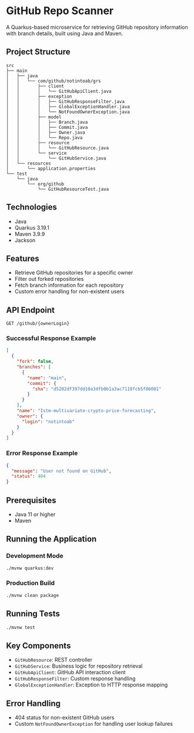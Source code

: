 # GitHub Repo Scanner

A Quarkus-based microservice for retrieving GitHub repository information with branch details, built using Java and Maven.

## Project Structure
```
src
├── main
│   ├── java
│   │   └── com/github/notintoab/grs
│   │       ├── client
│   │       │   └── GitHubApiClient.java
│   │       ├── exception
│   │       │   ├── GitHubResponseFilter.java
│   │       │   ├── GlobalExceptionHandler.java
│   │       │   └── NotFoundOwnerException.java
│   │       ├── model
│   │       │   ├── Branch.java
│   │       │   ├── Commit.java
│   │       │   ├── Owner.java
│   │       │   └── Repo.java
│   │       ├── resource
│   │       │   └── GitHubResource.java
│   │       └── service
│   │           └── GitHubService.java
│   └── resources
│       └── application.properties
└── test
    └── java
        └── org/github
            └── GitHubResourceTest.java
```

## Technologies
- Java
- Quarkus 3.19.1
- Maven 3.9.9
- Jackson

## Features
- Retrieve GitHub repositories for a specific owner
- Filter out forked repositories
- Fetch branch information for each repository
- Custom error handling for non-existent users

## API Endpoint
`GET /github/{ownerLogin}`

### Successful Response Example
```json
[
  {
    "fork": false,
    "branches": [
      {
        "name": "main",
        "commit": {
          "sha": "d5282df397dd10a3dfb0b1a3ac7118fcb5f86081"
        }
      }
    ],
    "name": "Istm-multivariate-crypto-price-forecasting",
    "owner": {
      "login": "notintoab"
    }
  }
]
```

### Error Response Example
```json
{
  "message": "User not found on GitHub",
  "status": 404
}
```

## Prerequisites
- Java 11 or higher
- Maven

## Running the Application
### Development Mode
```bash
./mvnw quarkus:dev
```

### Production Build
```bash
./mvnw clean package
```

## Running Tests
```bash
./mvnw test
```

## Key Components
- `GitHubResource`: REST controller
- `GitHubService`: Business logic for repository retrieval
- `GitHubApiClient`: GitHub API interaction client
- `GitHubResponseFilter`: Custom response handling
- `GlobalExceptionHandler`: Exception to HTTP response mapping

## Error Handling
- 404 status for non-existent GitHub users
- Custom `NotFoundOwnerException` for handling user lookup failures
